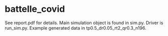 # battelle_covid
See report.pdf for details. Main simulation object is found in sim.py. Driver is run_sim.py. Example generated data in tp0.5_dr0.05_rt2_qr0.3_n196.
